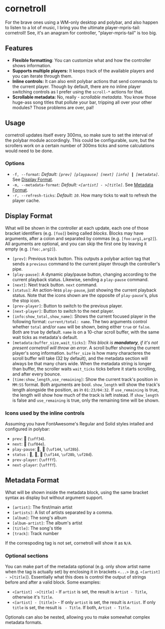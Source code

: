 # cornetroll

For the brave ones using a WM-only desktop and polybar, and also happen to listen to a lot of music, I bring you the ultimate player-mpris-tail: cornetroll! See, it's an anagram for controller, "player-mpris-tail" is too big.

## Features

- **Flexible formatting**: You can customize what and how the controller shows information.
- **Supports multiple players:** It keeps track of the available players and you can iterate through them.
- **Inline controls:** It can also emit polybar actions that send commands to the current player. Though by default, there are no inline player switching controls as I prefer using the `scroll-*` actions for that.
- **Scrollable metadata:** No, really - *scrollable metadata*. You know those huge-ass song titles that pollute your bar, tripping all over your other modules? Those problems are over, pal!

## Usage

cornetroll updates itself every 300ms, so make sure to set the interval of the polybar module accordingly. This could be configurable, sure, but the scrollers work on a certain number of 300ms ticks and some calculations would need to be done.

### Options

- `-f, --format`: *Default: `[prev] [playpause] [next] [info] ┃ [metadata]`*.  See [Display Format](#display-format).
- `-m, --metadata-format`: *Default: `<[artist] - >[title]`*. See [Metadata Format](#metadata-format).
- `-r, --refresh-ticks`: *Default: `10`*. How many ticks to wait to refresh the player cache.

## Display Format

What will be shown in the controller at each update, each one of those bracket identifiers (e.g. `[foo]`) being called *blocks*. Blocks may have arguments, after a colon and separated by commas (e.g. `[foo:arg1,arg2]`). All arguments are optional, and you can skip the first one by leaving it empty (e.g. `[foo:,arg2]`).

- `[prev]`: Previous track button. This outputs a polybar action tag that sends a `previous` command to the current player through the controller's pipe.
- `[play-pause]`: A dynamic play/pause button, changing according to the current playback status. Likewise, sending a `play-pause` command.
- `[next]`: Next track button. `next` command.
- `[status]`: An action-less `play-pause`, just showing the current playback status. Note that the icons shown are the opposite of `play-pause`'s, plus the stop icon.
- `[prev-player]`: Button to switch to the previous player.
- `[next-player]`: Button to switch to the next player.
- `[info:show_total,show_name]`: Shows the current focused player in the following format: `current/total: name`. The two arguments control whether `total` and/or `name` will be shown, being either `true` or `false`. Both are true by default. `name` is on a 10-char scroll buffer, with the same wait ticks as metadata's default.
- `[metadata:buffer_size,wait_ticks]`: _This block is **mandatory**, if it's not present cornetroll will throw an error_. A scroll buffer showing the current player's song information. `buffer_size` is how many characteres the scroll buffer will take (32 by default), and the metadata section will always be that many chars wide. When the metadata string is longer than buffer, the scroller waits `wait_ticks` ticks before it starts scrolling, and after every bounce.
- `[time:show_length,use_remaining]`: Show the current track's position in `MM:SS` format. Both arguments are bool. `show_length` will show the track's length alongside the position, as in `01:23/04:32`. If `use_remaining` is true, the length will show how much of the track is left instead. If `show_length` is false and `use_remaining` is true, only the remaining time will be shown.

### Icons used by the inline controls

Assuming you have FontAwesome's Regular and Solid styles intalled and configured in polybar:

- `prev`:  (`\uff34`).
- `next`:  (`\uf04e`).
- `play-pause`: ,  (`\uf144`, `\uf28b`).
- `status` : , ,  (`\uf144`, `\uf28b`, `\uf28d`).
- `prev-player`: (`\uffff`).
- `next-player`: (`\uffff`).

## Metadata Format

What will be shown inside the metadata block, using the same bracket syntax as display but without argument support.

- `[artist]`: The first/main artist
- `[artists]`: A list of artists separated by a comma.
- `[album]`: The song's album
- `[album-artist]`: The album's artist
- `[title]`: The song's title
- `[track]`: Track number

If the correspoding tag is not set, cornetroll will show it as `N/A`.

### Optional sections

You can make part of the metadata optional (e.g. only show artist name when the tag is actually set) by enclosing it in brackets `<...>` (e.g. `<[artist] - >[title]`). Essentially what this does is control the output of strings before and after a valid block. Some examples:

- `<[artist] ->[title]` - If `artist` is set, the result is `Artist - Title`, otherwise it's `Title`.
- `<[artist] - [title]>` - If only `artist` is set, the result is `Artist`. If only `title` is set, the result is ` - Title`. If both, `Artist - Title`.

Optionals can also be nested, allowing you to make somewhat complex metadata formats.
